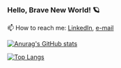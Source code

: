 ### Hello, Brave New World! 🪐

<!--
**r-mura/r-mura** is a ✨ _special_ ✨ repository because its `README.md` (this file) appears on your GitHub profile.

Here are some ideas to get you started:

- 🔭 I’m currently working on ...
- 🌱 I’m currently learning ...
- 👯 I’m looking to collaborate on ...
- 🤔 I’m looking for help with ...
- 💬 Ask me about ...
- 📫 How to reach me: [LinkedIn](https://www.linkedin.com/in/riccardo-mura-2b4b426a/), [personal mail](riccardo_mura@yahoo.com)
- 😄 Pronouns: ...
- ⚡ Fun fact: ...
-->
📫 How to reach me: [LinkedIn](https://www.linkedin.com/in/riccardo-mura-2b4b426a/), [e-mail](mailto:riccardo_mura@yahoo.com)

[![Anurag's GitHub stats](https://github-readme-stats.vercel.app/api?username=r-mura&include_all_commits=true&count_private=true&show_icons=true&theme=synthwave)](https://github.com/anuraghazra/github-readme-stats)

[![Top Langs](https://github-readme-stats.vercel.app/api/top-langs/?username=r-mura&layout=compact&langs_count=10&theme=synthwave)](https://github.com/anuraghazra/github-readme-stats)
